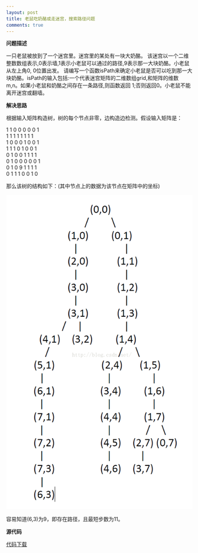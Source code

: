 ```yaml
---
layout: post
title: 老鼠吃奶酪或走迷宫，搜索路径问题
comments: true
---
```


<!--more-->

**问题描述**

一只老鼠被放到了一个迷宫里。迷宫里的某处有一块大奶酪。
该迷宫以一个二维整数数组表示,0表示墙,1表示小老鼠可以通过的路径,9表示那一大块奶酪。小老鼠从左上角0, 0位置出发。
请编写一个函数isPath来确定小老鼠是否可以吃到那一大块奶酪。isPath的输入包括:一个代表迷宫矩阵的二维数组grid,和矩阵的维数m,n。如果小老鼠和奶酪之间存在一条路径,则函数返回 1;否则返回0。小老鼠不能离开迷宫或翻墙。

**解决思路**

根据输入矩阵构造树，树的每个节点非零，边构造边检测。假设输入矩阵是：

1  1  0  0  0  0  0  1  
1  1  1  1  1  1  1  1  
1  0  0  0  1  0  0  1  
1  1  1  0  1  0  0  1  
0  1  0  0  1  1  1  1  
0  1  0  0  0  0  0  1  
0  1  0  9  1  1  1  1  
0  1  1  1  0  0  1  0

那么该树的结构如下：(其中节点上的数据为该节点在矩阵中的坐标)

![path1](/public/images/2016-11-22-rat-labyrinth/1.png)

容易知道(6,3)为9，即存在路径，且最短步数为11。

**源代码**

[代码下载](https://github.com/lidongxuan/rat-labyrinth)
